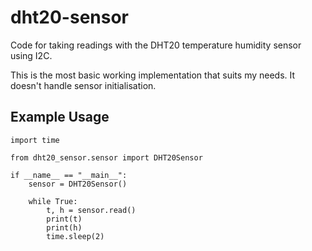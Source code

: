 # dht20-sensor
Code for taking readings with the DHT20 temperature humidity sensor using I2C.

This is the most basic working implementation that suits my needs. It doesn't handle sensor initialisation.

## Example Usage

```
import time

from dht20_sensor.sensor import DHT20Sensor

if __name__ == "__main__":
    sensor = DHT20Sensor()

    while True:
        t, h = sensor.read()
        print(t)
        print(h)
        time.sleep(2)

```
